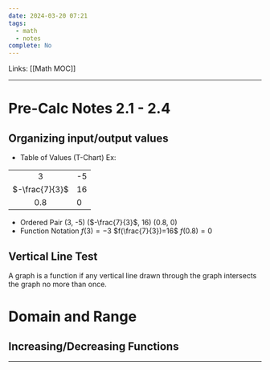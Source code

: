 ```yaml
---
date: 2024-03-20 07:21
tags:
  - math
  - notes
complete: No
---
```

Links: [[Math MOC]]

---
# Pre-Calc Notes 2.1 - 2.4
## Organizing input/output values
- Table of Values (T-Chart)
Ex:

|                |     |
|:--------------:| --- |
|       3        | -5  |
| $-\frac{7}{3}$ | 16  |
|      0.8       | 0   |
- Ordered Pair
	(3, -5)
	($-\frac{7}{3}$, 16)
	(0.8, 0)
- Function Notation
	$f(3)=-3$
	$f(\frac{7}{3})=16$
	$f(0.8)=0$
## Vertical Line Test
A graph is a function if any vertical line drawn through the graph intersects the graph no more than once.
# Domain and Range
## Increasing/Decreasing Functions


---

